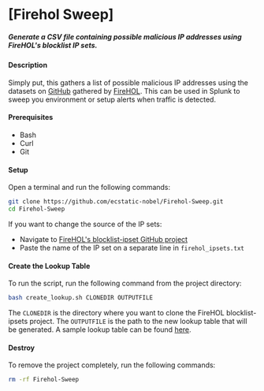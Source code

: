 # [Firehol Sweep]  
##### Generate a CSV file containing possible malicious IP addresses using FireHOL's blocklist IP sets.  

#### Description  
Simply put, this gathers a list of possible malicious IP addresses using the datasets on [GitHub](https://github.com/firehol/blocklist-ipsets) gathered by [FireHOL](https://iplists.firehol.org/). This can be used in Splunk to sweep you environment or setup alerts when traffic is detected.  


#### Prerequisites  
- Bash  
- Curl  
- Git  

#### Setup  
Open a terminal and run the following commands:  
```bash
git clone https://github.com/ecstatic-nobel/Firehol-Sweep.git
cd Firehol-Sweep
```

If you want to change the source of the IP sets:  
- Navigate to [FireHOL's blocklist-ipset GitHub project](https://github.com/firehol/blocklist-ipsets)  
- Paste the name of the IP set on a separate line in `firehol_ipsets.txt`  

#### Create the Lookup Table  
To run the script, run the following command from the project directory:  
```bash
bash create_lookup.sh CLONEDIR OUTPUTFILE
```

The `CLONEDIR` is the directory where you want to clone the FireHOL blocklist-ipsets project. The `OUTPUTFILE` is the path to the new lookup table that will be generated. A sample lookup table can be found [here](https://raw.githubusercontent.com/ecstatic-nobel/Firehol-Sweep/master/sample_lookup_table.csv).  

#### Destroy  
To remove the project completely,  run the following commands:  
```bash
rm -rf Firehol-Sweep
```
